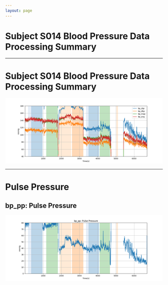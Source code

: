 ```yaml
---
layout: page
---
```


# Subject S014 Blood Pressure Data Processing Summary




---
# Subject S014 Blood Pressure Data Processing Summary

![Subject S014 Blood Pressure Data Processing Summary - Overlay](images/S014_bp_features_overlay.png)

---
# Pulse Pressure

## bp_pp: Pulse Pressure
![bp_pp: Pulse Pressure](images/S014_bp_features_bp_pp.png)
